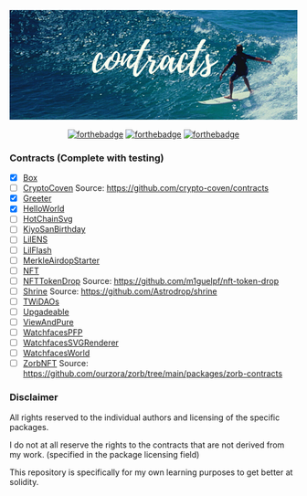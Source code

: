 <p align="center">
  <img src="assets/contracts.png">
</p>

<div align="center">

[![forthebadge](https://forthebadge.com/images/badges/for-sharks.svg)](https://forthebadge.com)
[![forthebadge](https://forthebadge.com/images/badges/60-percent-of-the-time-works-every-time.svg)](https://forthebadge.com)
[![forthebadge](https://forthebadge.com/images/badges/no-ragrets.svg)](https://forthebadge.com)

</div>

### Contracts (Complete with testing)

- [x] [Box](/contracts/Box)
- [ ] [CryptoCoven](/contracts/CryptoCoven) Source: https://github.com/crypto-coven/contracts
- [x] [Greeter](/contracts/Greeter)
- [x] [HelloWorld](/contracts/HelloWorld)
- [ ] [HotChainSvg](/contracts/HotChainSvg)
- [ ] [KiyoSanBirthday](/contracts/KiyoSanBirthday)
- [ ] [LilENS](/contracts/LilENS)
- [ ] [LilFlash](/contracts/LilFlash)
- [ ] [MerkleAirdopStarter](/contracts/MerkleAirdopStarter)
- [ ] [NFT](/contracts/NFT)
- [ ] [NFTTokenDrop](/contracts/NFTTokenDrop) Source: https://github.com/m1guelpf/nft-token-drop
- [ ] [Shrine](/contracts/Shrine) Source: https://github.com/Astrodrop/shrine
- [ ] [TWiDAOs](/contracts/TWiDAOs)
- [ ] [Upgadeable](/contracts/Upgadeable)
- [ ] [ViewAndPure](/contracts/ViewAndPure)
- [ ] [WatchfacesPFP](/contracts/WatchfacesPFP)
- [ ] [WatchfacesSVGRenderer](/contracts/WatchfacesSVGRenderer)
- [ ] [WatchfacesWorld](/contracts/WatchfacesWorld)
- [ ] [ZorbNFT](/contracts/ZorbNFT) Source: https://github.com/ourzora/zorb/tree/main/packages/zorb-contracts

### Disclaimer

All rights reserved to the individual authors and licensing of the specific packages.

I do not at all reserve the rights to the contracts that are not derived from my work. (specified in the package licensing field)

This repository is specifically for my own learning purposes to get better at solidity.
